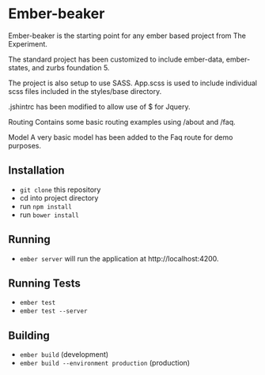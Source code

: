 # Ember-beaker

Ember-beaker is the starting point for any ember based project from The Experiment.  

The standard project has been customized to include ember-data, ember-states, and zurbs foundation 5.  

The project is also setup to use SASS.  App.scss is used to include individual scss files included in the styles/base directory. 

.jshintrc has been modified to allow use of $ for Jquery. 

Routing
Contains some basic routing examples using /about and /faq.  

Model
A very basic model has been added to the Faq route for demo purposes.


## Installation

* `git clone` this repository
* cd into project directory
* run `npm install` 
* run `bower install`

## Running

* `ember server` will run the application at http://localhost:4200.

## Running Tests

* `ember test`
* `ember test --server`

## Building

* `ember build` (development)
* `ember build --environment production` (production)

